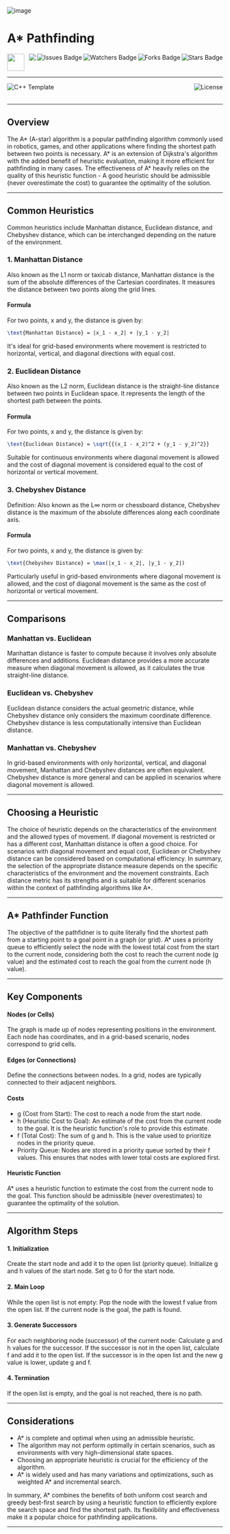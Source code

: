 ![image](https://upload.wikimedia.org/wikipedia/commons/9/98/AstarExampleEn.gif)

# A* Pathfinding

<!-- Header Start -->
<a href = "https://learn.microsoft.com/en-us/cpp/cpp-language"> <img height="40" img width="40" src="https://cdn.simpleicons.org/c++"> </a>
<img align="right" alt="Stars Badge" src="https://img.shields.io/github/stars/jdsherbert/A-Star-Pathfinding?label=%E2%AD%90"/>
<img align="right" alt="Forks Badge" src="https://img.shields.io/github/forks/jdsherbert/A-Star-Pathfinding?label=%F0%9F%8D%B4"/>
<img align="right" alt="Watchers Badge" src="https://img.shields.io/github/watchers/jdsherbert/A-Star-Pathfinding?label=%F0%9F%91%81%EF%B8%8F"/>
<img align="right" alt="Issues Badge" src="https://img.shields.io/github/issues/jdsherbert/A-Star-Pathfinding?label=%E2%9A%A0%EF%B8%8F"/>
<img align="right" src="https://hits.seeyoufarm.com/api/count/incr/badge.svg?url=https%3A%2F%2Fgithub.com%2FJDSherbert%2FA-Star-Pathfinding%2Fhit-counter%2FREADME&count_bg=%2379C83D&title_bg=%23555555&labelColor=0E1128&title=🔍&style=for-the-badge">
<!-- Header End --> 

-----------------------------------------------------------------------

<a href=""> 
  <img align="left" alt="C++ Template" src="https://img.shields.io/badge/Algorithm%20Implementation-black?style=for-the-badge&logo=cpp&logoColor=white&color=black&labelColor=black"> </a>
  
<a href="https://choosealicense.com/licenses/mit/"> 
  <img align="right" alt="License" src="https://img.shields.io/badge/License%20:%20MIT-black?style=for-the-badge&logo=mit&logoColor=white&color=black&labelColor=black"> </a>
  
<br></br>

-----------------------------------------------------------------------

## Overview

The A* (A-star) algorithm is a popular pathfinding algorithm commonly used in robotics, games, and other applications where finding the shortest path between two points is necessary. A* is an extension of Dijkstra's algorithm with the added benefit of heuristic evaluation, making it more efficient for pathfinding in many cases.
The effectiveness of A* heavily relies on the quality of this heuristic function -
A good heuristic should be admissible (never overestimate the cost) to guarantee the optimality of the solution.

-----------------------------------------------------------------------

## Common Heuristics

Common heuristics include Manhattan distance, Euclidean distance, and Chebyshev distance, which can be interchanged depending on the nature of the environment.

### 1. Manhattan Distance
Also known as the L1 norm or taxicab distance, Manhattan distance is the sum of the absolute differences of the Cartesian coordinates. It measures the distance between two points along the grid lines.

#### Formula 
For two points, x and y, the distance is given by:
```latex
\text{Manhattan Distance} = |x_1 - x_2| + |y_1 - y_2|
```

It's ideal for grid-based environments where movement is restricted to horizontal, vertical, and diagonal directions with equal cost.

### 2. Euclidean Distance
Also known as the L2 norm, Euclidean distance is the straight-line distance between two points in Euclidean space. 
It represents the length of the shortest path between the points.

#### Formula 
For two points, x and y, the distance is given by:
```latex
\text{Euclidean Distance} = \sqrt{{(x_1 - x_2)^2 + (y_1 - y_2)^2}}
```

Suitable for continuous environments where diagonal movement is allowed and the cost of diagonal movement is considered equal to the cost of horizontal or vertical movement.

### 3. Chebyshev Distance
Definition: Also known as the L∞ norm or chessboard distance, Chebyshev distance is the maximum of the absolute differences along each coordinate axis.

#### Formula 
For two points, x and y, the distance is given by:
```latex
\text{Chebyshev Distance} = \max(|x_1 - x_2|, |y_1 - y_2|)
```

Particularly useful in grid-based environments where diagonal movement is allowed, and the cost of diagonal movement is the same as the cost of horizontal or vertical movement.

-----------------------------------------------------------------------

## Comparisons

### Manhattan vs. Euclidean
Manhattan distance is faster to compute because it involves only absolute differences and additions.
Euclidean distance provides a more accurate measure when diagonal movement is allowed, as it calculates the true straight-line distance.

### Euclidean vs. Chebyshev
Euclidean distance considers the actual geometric distance, while Chebyshev distance only considers the maximum coordinate difference.
Chebyshev distance is less computationally intensive than Euclidean distance.

### Manhattan vs. Chebyshev
In grid-based environments with only horizontal, vertical, and diagonal movement, Manhattan and Chebyshev distances are often equivalent.
Chebyshev distance is more general and can be applied in scenarios where diagonal movement is allowed.

-----------------------------------------------------------------------

## Choosing a Heuristic

The choice of heuristic depends on the characteristics of the environment and the allowed types of movement.
If diagonal movement is restricted or has a different cost, Manhattan distance is often a good choice.
For scenarios with diagonal movement and equal cost, Euclidean or Chebyshev distance can be considered based on computational efficiency.
In summary, the selection of the appropriate distance measure depends on the specific characteristics of the environment and the movement constraints. Each distance metric has its strengths and is suitable for different scenarios within the context of pathfinding algorithms like A*.

-----------------------------------------------------------------------

## A* Pathfinder Function

The objective of the pathfidner is to quite literally find the shortest path from a starting point to a goal point in a graph (or grid).
A* uses a priority queue to efficiently select the node with the lowest total cost from the start to the current node, considering both the cost to reach the current node (g value) and the estimated cost to reach the goal from the current node (h value).

-----------------------------------------------------------------------

## Key Components

#### Nodes (or Cells)
The graph is made up of nodes representing positions in the environment. Each node has coordinates, and in a grid-based scenario, nodes correspond to grid cells.

#### Edges (or Connections)
Define the connections between nodes. In a grid, nodes are typically connected to their adjacent neighbors.

#### Costs
- g (Cost from Start): The cost to reach a node from the start node.
- h (Heuristic Cost to Goal): An estimate of the cost from the current node to the goal. It is the heuristic function's role to provide this estimate.
- f (Total Cost): The sum of g and h. This is the value used to prioritize nodes in the priority queue.
- Priority Queue: Nodes are stored in a priority queue sorted by their f values. This ensures that nodes with lower total costs are explored first.

#### Heuristic Function 
A* uses a heuristic function to estimate the cost from the current node to the goal. This function should be admissible (never overestimates) to guarantee the optimality of the solution.

-----------------------------------------------------------------------

## Algorithm Steps

#### 1. Initialization
Create the start node and add it to the open list (priority queue).
Initialize g and h values of the start node.
Set g to 0 for the start node.

#### 2. Main Loop
While the open list is not empty:
Pop the node with the lowest f value from the open list.
If the current node is the goal, the path is found.

#### 3. Generate Successors
For each neighboring node (successor) of the current node:
Calculate g and h values for the successor.
If the successor is not in the open list, calculate f and add it to the open list.
If the successor is in the open list and the new g value is lower, update g and f.

#### 4. Termination
If the open list is empty, and the goal is not reached, there is no path.

-----------------------------------------------------------------------

## Considerations
- A* is complete and optimal when using an admissible heuristic.
- The algorithm may not perform optimally in certain scenarios, such as environments with very high-dimensional state spaces.
- Choosing an appropriate heuristic is crucial for the efficiency of the algorithm.
- A* is widely used and has many variations and optimizations, such as weighted A* and incremental search.

In summary, A* combines the benefits of both uniform cost search and greedy best-first search by using a heuristic function to efficiently explore the search space and find the shortest path. Its flexibility and effectiveness make it a popular choice for pathfinding applications.

-----------------------------------------------------------------------

